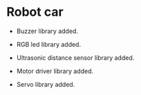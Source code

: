 # Robot car

- Buzzer library added.

- RGB led library added.

- Ultrasonic distance sensor library added.

- Motor driver library added.

- Servo library added.